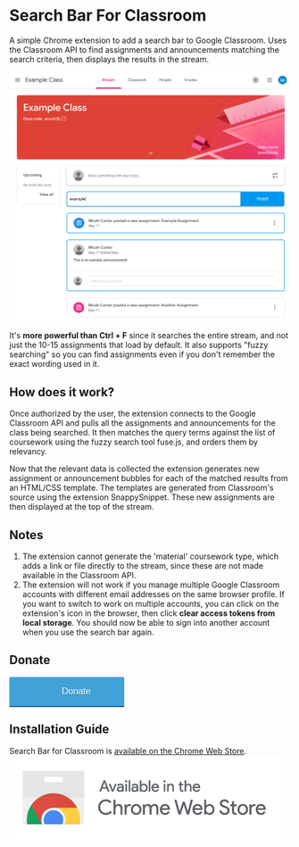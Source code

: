 # Search Bar For Classroom
A simple Chrome extension to add a search bar to Google Classroom. Uses the Classroom API to find assignments and announcements matching the search criteria, then displays the results in the stream.

![example](https://raw.githubusercontent.com/micahcantor/ClassroomSearchbar/master/extension-example.png "Example Image")

It's **more powerful than Ctrl + F** since it searches the entire stream, and not just the 10-15 assignments that load by default. It also supports "fuzzy searching" so you can find assignments even if you don't remember the exact wording used in it.

## How does it work?
Once authorized by the user, the extension connects to the Google Classroom API and pulls all the assignments and announcements for the class being searched. It then matches the query terms against the list of coursework using the fuzzy search tool fuse.js, and orders them by relevancy. 

Now that the relevant data is collected the extension generates new assignment or announcement bubbles for each of the matched results from an HTML/CSS template. The templates are generated from Classroom's source using the extension SnappySnippet. These new assignments are then displayed at the top of the stream.

## Notes
1. The extension cannot generate the 'material' coursework type, which adds a link or file directly to the stream, since these are not made available in the Classroom API.
2. The extension will not work if you manage multiple Google Classroom accounts with different email addresses on the same browser profile. If you want to switch to work on multiple accounts, you can click on the extension's icon in the browser, then click **clear access tokens from local storage**. You should now be able to sign into another account when you use the search bar again.

## Donate

<a style="background: #41a2d8 url(https://d1iczxrky3cnb2.cloudfront.net/red_logo.png) no-repeat 56px;color: #fff;text-decoration: none;font-family: Verdana,sans-serif;display: inline-block;font-size: 16px;padding: 17px 60px;padding-left: 94px;-webkit-border-radius: 2px;-moz-border-radius: 2px;border-radius: 2px;box-shadow: 0 2px 0 0 #1f5a89;text-shadow: 0 1px rgba(0, 0, 0, 0.3);" href="https://donorbox.org/search-bar-for-classroom?default_interval=o&amount=5">Donate</a>

## Installation Guide
Search Bar for Classroom is [available on the Chrome Web Store](https://chrome.google.com/webstore/detail/search-bar-for-classroom/dmlfplbdckbemkkhkojekbagnpldghnc).
![webstore](https://raw.githubusercontent.com/micahcantor/ClassroomSearchbar/master/ChromeWebStoreBadge.png "Webstore")
